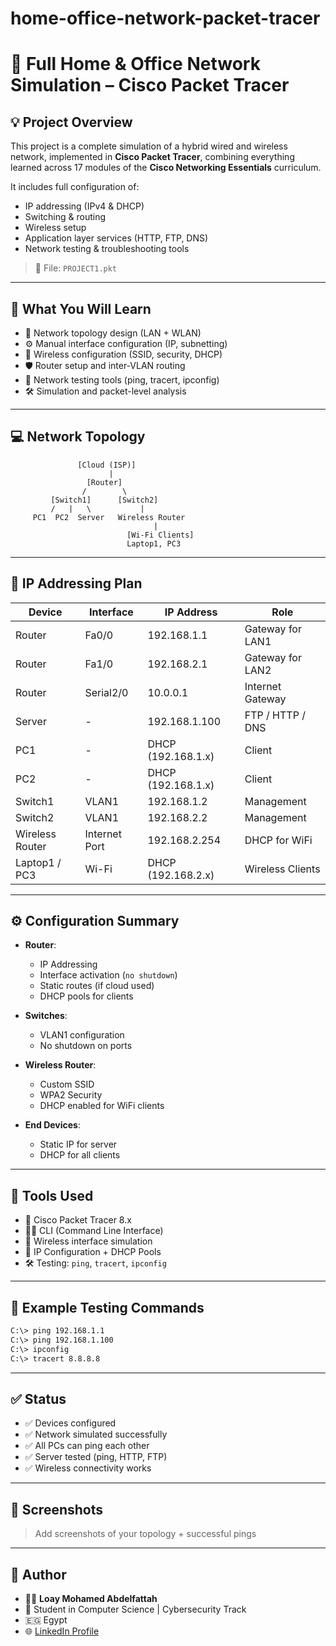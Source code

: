 # home-office-network-packet-tracer
# 🚀 Full Home & Office Network Simulation – Cisco Packet Tracer

## 💡 Project Overview

This project is a complete simulation of a hybrid wired and wireless network, implemented in **Cisco Packet Tracer**, combining everything learned across 17 modules of the **Cisco Networking Essentials** curriculum.

It includes full configuration of:

* IP addressing (IPv4 & DHCP)
* Switching & routing
* Wireless setup
* Application layer services (HTTP, FTP, DNS)
* Network testing & troubleshooting tools

> 📁 File: `PROJECT1.pkt`

---

## 🧠 What You Will Learn

* 🤩 Network topology design (LAN + WLAN)
* ⚙️ Manual interface configuration (IP, subnetting)
* 📶 Wireless configuration (SSID, security, DHCP)
* 🛡️ Router setup and inter-VLAN routing
* 🧪 Network testing tools (ping, tracert, ipconfig)
* 🛠️ Simulation and packet-level analysis

---

## 💻 Network Topology

```
               [Cloud (ISP)]
                      |
                 [Router]
                /        \
         [Switch1]      [Switch2]
         /   |   \           |
     PC1  PC2  Server   Wireless Router
                                |
                          [Wi-Fi Clients]
                          Laptop1, PC3
```

---

## 🧾 IP Addressing Plan

| Device          | Interface     | IP Address         | Role             |
| --------------- | ------------- | ------------------ | ---------------- |
| Router          | Fa0/0         | 192.168.1.1        | Gateway for LAN1 |
| Router          | Fa1/0         | 192.168.2.1        | Gateway for LAN2 |
| Router          | Serial2/0     | 10.0.0.1           | Internet Gateway |
| Server          | -             | 192.168.1.100      | FTP / HTTP / DNS |
| PC1             | -             | DHCP (192.168.1.x) | Client           |
| PC2             | -             | DHCP (192.168.1.x) | Client           |
| Switch1         | VLAN1         | 192.168.1.2        | Management       |
| Switch2         | VLAN1         | 192.168.2.2        | Management       |
| Wireless Router | Internet Port | 192.168.2.254      | DHCP for WiFi    |
| Laptop1 / PC3   | Wi-Fi         | DHCP (192.168.2.x) | Wireless Clients |

---

## ⚙️ Configuration Summary

* **Router**:

  * IP Addressing
  * Interface activation (`no shutdown`)
  * Static routes (if cloud used)
  * DHCP pools for clients

* **Switches**:

  * VLAN1 configuration
  * No shutdown on ports

* **Wireless Router**:

  * Custom SSID
  * WPA2 Security
  * DHCP enabled for WiFi clients

* **End Devices**:

  * Static IP for server
  * DHCP for all clients

---

## 🔧 Tools Used

* 🧠 Cisco Packet Tracer 8.x
* 👨‍💻 CLI (Command Line Interface)
* 📶 Wireless interface simulation
* 🛁 IP Configuration + DHCP Pools
* 🛠️ Testing: `ping`, `tracert`, `ipconfig`

---

## 🧪 Example Testing Commands

```bash
C:\> ping 192.168.1.1
C:\> ping 192.168.1.100
C:\> ipconfig
C:\> tracert 8.8.8.8
```

---

## ✅ Status

* ✅ Devices configured
* ✅ Network simulated successfully
* ✅ All PCs can ping each other
* ✅ Server tested (ping, HTTP, FTP)
* ✅ Wireless connectivity works

---

## 📸 Screenshots

> Add screenshots of your topology + successful pings

---

## 📌 Author

* 👨‍💼 **Loay Mohamed Abdelfattah**
* 💼 Student in Computer Science | Cybersecurity Track
* 🇪🇬 Egypt
* 🌐 [LinkedIn Profile](https://www.linkedin.com/in/YOUR_USERNAME)
